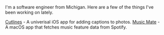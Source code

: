 I'm a software engineer from Michigan. Here are a few of the things I've been working on lately.

[Cutlines](https://cutlines.jbruce.me) - A univerisal iOS app for adding captions to photos.
[Music Mate](https://github.com/jbruce2112/music-mate) - A macOS app that fetches music feature data from Spotify.
